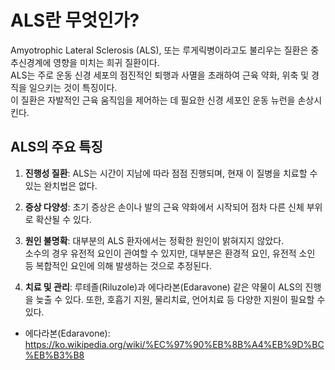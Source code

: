 # ALS란 무엇인가?

Amyotrophic Lateral Sclerosis (ALS), 또는 루게릭병이라고도 불리우는 질환은 중추신경계에 영향을 미치는 희귀 질환이다.  
ALS는 주로 운동 신경 세포의 점진적인 퇴행과 사멸을 초래하여 근육 약화, 위축 및 경직을 일으키는 것이 특징이다.  
이 질환은 자발적인 근육 움직임을 제어하는 데 필요한 신경 세포인 운동 뉴런을 손상시킨다.  

## ALS의 주요 특징

1. **진행성 질환**: ALS는 시간이 지남에 따라 점점 진행되며, 현재 이 질병을 치료할 수 있는 완치법은 없다.  

2. **증상 다양성**: 초기 증상은 손이나 발의 근육 약화에서 시작되어 점차 다른 신체 부위로 확산될 수 있다.  

3. **원인 불명확**: 대부분의 ALS 환자에서는 정확한 원인이 밝혀지지 않았다.  
소수의 경우 유전적 요인이 관여할 수 있지만, 대부분은 환경적 요인, 유전적 소인 등 복합적인 요인에 의해 발생하는 것으로 추정된다.

4. **치료 및 관리**: 루테졸(Riluzole)과 에다라본(Edaravone) 같은 약물이 ALS의 진행을 늦출 수 있다. 또한, 호흡기 지원, 물리치료, 언어치료 등 다양한 지원이 필요할 수 있다.
  - 에다라본(Edaravone): https://ko.wikipedia.org/wiki/%EC%97%90%EB%8B%A4%EB%9D%BC%EB%B3%B8  
  
